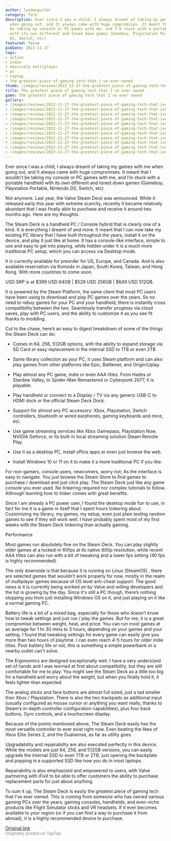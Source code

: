 ```yaml
---
author: lyndonguitar
category: Tech
description: Ever since I was a child, I always dreamt of taking my games with me
  when going out, and It always came with huge compromises. It meant that I wouldn’t
  be taking my console or PC games with me, and I’m stuck with a portable handheld
  with its own different and toned down games (Gameboy, Playstation Portable, Nintendo
  DS, Switch, etc)
featured: false
pubDate: 2022-11-27
tags:
- action
- indie
- massively multiplayer
- pc
- taptap
- the-greatest-piece-of-gaming-tech-that-i-ve-ever-owned
thumb: /images/reviews/2022-11-27-the-greatest-piece-of-gaming-tech-that-ive-ever-owned-0.avif
title: The greatest piece of gaming tech that I've ever owned
game: The greatest piece of gaming tech that I've ever owned
gallery:
- /images/reviews/2022-11-27-the-greatest-piece-of-gaming-tech-that-ive-ever-owned-0.avif
- /images/reviews/2022-11-27-the-greatest-piece-of-gaming-tech-that-ive-ever-owned-1.avif
- /images/reviews/2022-11-27-the-greatest-piece-of-gaming-tech-that-ive-ever-owned-2.avif
- /images/reviews/2022-11-27-the-greatest-piece-of-gaming-tech-that-ive-ever-owned-3.avif
- /images/reviews/2022-11-27-the-greatest-piece-of-gaming-tech-that-ive-ever-owned-4.avif
- /images/reviews/2022-11-27-the-greatest-piece-of-gaming-tech-that-ive-ever-owned-5.avif
- /images/reviews/2022-11-27-the-greatest-piece-of-gaming-tech-that-ive-ever-owned-6.avif
- /images/reviews/2022-11-27-the-greatest-piece-of-gaming-tech-that-ive-ever-owned-7.avif
- /images/reviews/2022-11-27-the-greatest-piece-of-gaming-tech-that-ive-ever-owned-8.avif
- /images/reviews/2022-11-27-the-greatest-piece-of-gaming-tech-that-ive-ever-owned-9.avif
- /images/reviews/2022-11-27-the-greatest-piece-of-gaming-tech-that-ive-ever-owned-10.avif
---
```

Ever since I was a child, I always dreamt of taking my games with me when going out, and It always came with huge compromises. It meant that I wouldn’t be taking my console or PC games with me, and I’m stuck with a portable handheld with its own different and toned down games (Gameboy, Playstation Portable, Nintendo DS, Switch, etc)

Not anymore. Last year, the Valve Steam Deck was announced. While it released early this year with extreme scarcity, recently it became relatively abundant that I was finally able to purchase and receive it around two months ago. Here are my thoughts.

The Steam Deck is a handheld PC / Console hybrid that is clearly one of a kind. It is everything I dreamt of and more. It meant that I can now take my existing PC library that I have built throughout the years, install it on the device, and play it just like at home. It has a console-like interface, simple to use and easy to get into playing, while hidden under it is a much more traditional PC setup, which you can access via Desktop mode.

It is currently available for preorder for US, Europe, and Canada. And is also available reservation via Komodo in Japan, South Korea, Taiwan, and Hong Kong. With more countries to come soon.

USD SRP is at $399 USD 64GB  |  $529 USD 256GB | $649 USD 512GB.

It is powered by the Steam Platform, the same client that most PC users have been using to download and play PC games over the years. So no need to rebuy games for your PC and your handheld, there is instantly cross compatibility between the two. Seamlessly transfer progress via cloud saves, play with PC users, and the ability to customize it as you see fit thanks to modding.

Cut to the chase, here’s an easy to digest breakdown of some of the things the Steam Deck can do:

+ Comes in 64, 256, 512GB options, with the ability to expand storage via SD Card or easy replacement in the internal SSD to 1TB or even 2TB

+ Same library collection as your PC, it uses Steam platform and can also play games from other platforms like Epic, Battlenet, and Origin/Uplay.

+ Play almost any PC game, indie or even AAA titles. From Hades or Stardew Valley, to Spider-Man Remastered or Cyberpunk 2077, it is playable.

+ Play handheld or connect to a Display / TV via any generic USB-C to HDMI dock or the official Steam Deck Dock.

+ Support for almost any PC accessory: Xbox, Playstation, Switch controllers, bluetooth or wired earphones, gaming keyboards and mice, etc.

+ Use game streaming services like Xbox Gamepass, Playstation Now, NVIDIA Geforce, or its built-in local streaming solution Steam Remote Play.

+ Use it as a desktop PC, install office apps or even just browse the web.

+ Install Windows 10 or 11 on it to make it a more traditional PC if you like.

For non-gamers, console users, newcomers, worry not; As the interface is easy to navigate. You just browse the Steam Store to find games to purchase / download and just click play. The Steam Deck just like any game console you ever used. No tinkering required nor complex tutorials to follow. Although learning how to tinker comes with great benefits.

Since I am already a PC power user, I found the desktop mode fun to use, in fact for me it is a game in itself that I spent hours tinkering about. Customizing my library, my games, my setup, even just plain testing random games to see if they will work well. I have probably spent most of my first weeks with the Steam Deck tinkering than actually gaming.

Performance

Most games run absolutely fine on the Steam Deck. You can play slightly older games at a locked-in 60fps at its native 800p resolution, while recent AAA titles can also run with a bit of tweaking and a lower fps setting (40 fps is highly recommended).

The only downside is that because it is running on Linux (SteamOS) , there are selected games that wouldn’t work properly for now, mostly in the realm of multiplayer games because of OS level anti-cheat support. The good news is it is currently being worked on by Valve and willing developers and the list is growing by the day. Since it's still a PC though, there’s nothing stopping you from just installing Windows OS on it, and just playing on it like a normal gaming PC.

Battery life is a bit of a mixed bag, especially for those who doesn’t know how to tweak settings and just run / play the games. But for me, it is a great compromise between weight, heat, and price. You can run most games at an average for 1 hr 30 mins to 3 hours, depending on your games and your setting. I found that tweaking settings for every game can easily give you more than two hours of playtime. I can even reach 4-5 hours for older indie titles. Poor battery life or not, this is something a simple powerbank or a nearby outlet can't solve.

The Ergonomics are designed exceptionally well. I have a very undersized set of hands and I was worried at first about compatibility, but they are still comfortable for me to play. You might see the Steam Deck as a little too big for a handheld and worry about the weight, but when you finally hold it, it feels lighter than expected.

The analog sticks and face buttons are almost full sized, just a tad smaller than Xbox / Playstation. There is also the two trackpads as additional input (usually configured as mouse cursor or anything you want really, thanks to Steam’s in-depth controller configuration capabilities), plus four back buttons, Gyro controls, and a touchscreen display.

Because of the points mentioned above, The Steam Deck easily has the most versatile controller to ever exist right now. Even beating the likes of Xbox Elite Series 2, and the Dualsense, as far as utility goes.

Upgradability and repairability are also executed perfectly in this device. While the models are just 64, 256, and 512GB versions, you can easily upgrade the internal SSD to even 1TB or 2TB, just opening the backplate and popping in a supported SSD like how you do in most laptops.

Repairability is also emphasized and empowered to users, with Valve partnering with iFixit to be able to offer customers the ability to purchase replacement parts for just about anything.

To sum it up, The Steam Deck is easily the greatest piece of gaming tech that I've ever owned. This is coming from someone who has owned various gaming PCs over the years, gaming consoles, handhelds, and even niche products like Flight Simulator sticks and VR headsets.  If it ever becomes available to your region (or if you can find a way to purchase it from abroad), it is a highly recommended device to purchase.

[Original link](https://www.taptap.io/post/3409620)<br><span style="font-size: 0.95em; color: #888;">Originally posted on TapTap.</span>